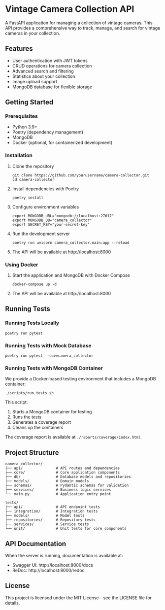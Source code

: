 # Vintage Camera Collection API

A FastAPI application for managing a collection of vintage cameras. This API provides a comprehensive way to track, manage, and search for vintage cameras in your collection.

## Features

- User authentication with JWT tokens
- CRUD operations for camera collection
- Advanced search and filtering
- Statistics about your collection
- Image upload support
- MongoDB database for flexible storage

## Getting Started

### Prerequisites

- Python 3.9+
- Poetry (dependency management)
- MongoDB
- Docker (optional, for containerized development)

### Installation

1. Clone the repository
   ```
   git clone https://github.com/yourusername/camera-collector.git
   cd camera-collector
   ```

2. Install dependencies with Poetry
   ```
   poetry install
   ```

3. Configure environment variables
   ```
   export MONGODB_URL="mongodb://localhost:27017"
   export MONGODB_DB="camera_collector"
   export SECRET_KEY="your-secret-key"
   ```

4. Run the development server
   ```
   poetry run uvicorn camera_collector.main:app --reload
   ```

5. The API will be available at http://localhost:8000

### Using Docker

1. Start the application and MongoDB with Docker Compose
   ```
   docker-compose up -d
   ```

2. The API will be available at http://localhost:8000

## Running Tests

### Running Tests Locally

```
poetry run pytest
```

### Running Tests with Mock Database

```
poetry run pytest --cov=camera_collector
```

### Running Tests with MongoDB Container

We provide a Docker-based testing environment that includes a MongoDB container:

```
./scripts/run_tests.sh
```

This script:
1. Starts a MongoDB container for testing
2. Runs the tests
3. Generates a coverage report
4. Cleans up the containers

The coverage report is available at `./reports/coverage/index.html`

## Project Structure

```
camera_collector/
├── api/               # API routes and dependencies
├── core/              # Core application components
├── db/                # Database models and repositories
├── models/            # Domain models
├── schemas/           # Pydantic schemas for validation
├── services/          # Business logic services
└── main.py            # Application entry point

tests/
├── api/               # API endpoint tests
├── integration/       # Integration tests
├── models/            # Model tests
├── repositories/      # Repository tests
├── services/          # Service tests
└── unit/              # Unit tests for core components
```

## API Documentation

When the server is running, documentation is available at:
- Swagger UI: http://localhost:8000/docs
- ReDoc: http://localhost:8000/redoc

## License

This project is licensed under the MIT License - see the LICENSE file for details.
